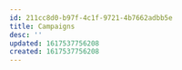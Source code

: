 ```yaml
---
id: 211cc8d0-b97f-4c1f-9721-4b7662adbb5e
title: Campaigns
desc: ''
updated: 1617537756208
created: 1617537756208
---
```


